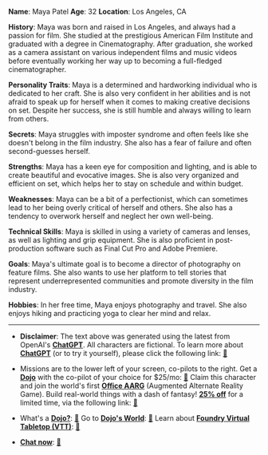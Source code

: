 **Name**: Maya Patel
**Age**: 32
**Location**: Los Angeles, CA

**History**: Maya was born and raised in Los Angeles, and always had a passion for film. She studied at the prestigious American Film Institute and graduated with a degree in Cinematography. After graduation, she worked as a camera assistant on various independent films and music videos before eventually working her way up to becoming a full-fledged cinematographer.

**Personality Traits**: Maya is a determined and hardworking individual who is dedicated to her craft. She is also very confident in her abilities and is not afraid to speak up for herself when it comes to making creative decisions on set. Despite her success, she is still humble and always willing to learn from others.

**Secrets**: Maya struggles with imposter syndrome and often feels like she doesn't belong in the film industry. She also has a fear of failure and often second-guesses herself.

**Strengths**: Maya has a keen eye for composition and lighting, and is able to create beautiful and evocative images. She is also very organized and efficient on set, which helps her to stay on schedule and within budget.

**Weaknesses**: Maya can be a bit of a perfectionist, which can sometimes lead to her being overly critical of herself and others. She also has a tendency to overwork herself and neglect her own well-being.

**Technical Skills**: Maya is skilled in using a variety of cameras and lenses, as well as lighting and grip equipment. She is also proficient in post-production software such as Final Cut Pro and Adobe Premiere.

**Goals**: Maya's ultimate goal is to become a director of photography on feature films. She also wants to use her platform to tell stories that represent underrepresented communities and promote diversity in the film industry.

**Hobbies**: In her free time, Maya enjoys photography and travel. She also enjoys hiking and practicing yoga to clear her mind and relax.
 

---
* **Disclaimer**: The text above was generated using the latest from OpenAI's [**ChatGPT**](https://openai.com/blog/chatgpt/).  All characters are fictional.  To learn more about [**ChatGPT**](https://openai.com/blog/chatgpt/) (or to try it yourself), please click the following link: [:closed_book:](https://openai.com/blog/chatgpt/)

* Missions are to the lower left of your screen, co-pilots to the right. Get a [**Dojo**](https://workmates.live/marketplace) with the co-pilot of your choice for $25/mo: [:green_book:](https://workmates.live/marketplace) Claim this character and join the world's first [**Office AARG**](https://dojos.world) (Augmented Alternate Reality Game). Build real-world things with a dash of fantasy! [**25% off**](https://blog.workmates.live/deal-on-a-dojo) for a limited time, via the following link: [:green_book:](https://blog.workmates.live/deal-on-a-dojo) 

* What's a [**Dojo?**](https://workdojos.com): [:blue_book:](https://workdojos.com)  Go to [**Dojo's World**](https://dojos.world): [:blue_book:](https://dojos.world)  Learn about [**Foundry Virtual Tabletop (VTT)**](https://foundryvtt.com): [:closed_book:](https://foundryvtt.com/)

* [**Chat now**](https://chat.workmates.live/channel/support): [:ledger:](https://chat.workmates.live/channel/support)